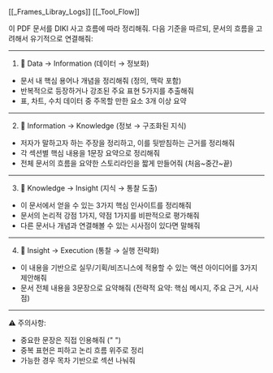 
[[_Frames_Libray_Logs]]
[[_Tool_Flow]]

이 PDF 문서를 DIKI 사고 흐름에 따라 정리해줘. 다음 기준을 따르되, 문서의 흐름을 고려해서 유기적으로 연결해줘:

---

1. 🔹 Data → Information (데이터 → 정보화)
- 문서 내 핵심 용어나 개념을 정리해줘 (정의, 맥락 포함)
- 반복적으로 등장하거나 강조된 주요 표현 5가지를 추출해줘
- 표, 차트, 수치 데이터 중 주목할 만한 요소 3개 이상 요약

---

2. 🔸 Information → Knowledge (정보 → 구조화된 지식)
- 저자가 말하고자 하는 주장을 정리하고, 이를 뒷받침하는 근거를 정리해줘
- 각 섹션별 핵심 내용을 1문장 요약으로 정리해줘
- 전체 문서의 흐름을 요약한 스토리라인을 짧게 만들어줘 (처음~중간~끝)

---

3. 🔺 Knowledge → Insight (지식 → 통찰 도출)
- 이 문서에서 얻을 수 있는 3가지 핵심 인사이트를 정리해줘
- 문서의 논리적 강점 1가지, 약점 1가지를 비판적으로 평가해줘
- 다른 문서나 개념과 연결해볼 수 있는 시사점이 있다면 말해줘

---

4. 🔻 Insight → Execution (통찰 → 실행 전략화)
- 이 내용을 기반으로 실무/기획/비즈니스에 적용할 수 있는 액션 아이디어를 3가지 제안해줘
- 문서 전체 내용을 3문장으로 요약해줘 (전략적 요약: 핵심 메시지, 주요 근거, 시사점)

---

⚠️ 주의사항:
- 중요한 문장은 직접 인용해줘 (" ")  
- 중복 표현은 피하고 논리 흐름 위주로 정리  
- 가능한 경우 목차 기반으로 섹션 나눠줘

